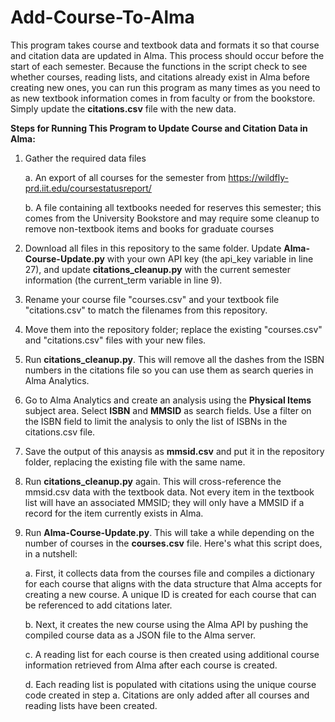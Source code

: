 # Add-Course-To-Alma

This program takes course and textbook data and formats it so that course and citation data are updated in Alma.
This process should occur before the start of each semester. Because the functions in the script check to see whether courses, reading lists, and citations already exist in Alma before creating new ones, you can run this program as many times as you need to as new textbook information comes in from faculty or from the bookstore. Simply update the **citations.csv** file with the new data.


**Steps for Running This Program to Update Course and Citation Data in Alma:**

1. Gather the required data files
   
   a. An export of all courses for the semester from https://wildfly-prd.iit.edu/coursestatusreport/
  
   b. A file containing all textbooks needed for reserves this semester; this comes from the University Bookstore and may require some cleanup to remove non-textbook items and books for graduate courses

2. Download all files in this repository to the same folder. Update **Alma-Course-Update.py** with your own API key (the api_key variable in line 27), and update **citations_cleanup.py** with the current semester information (the current_term variable in line 9).
   
3. Rename your course file "courses.csv" and your textbook file "citations.csv" to match the filenames from this repository.
   
4. Move them into the repository folder; replace the existing "courses.csv" and "citations.csv" files with your new files.
   
5. Run **citations_cleanup.py**. This will remove all the dashes from the ISBN numbers in the citations file so you can use them as search queries in Alma Analytics.
   
6. Go to Alma Analytics and create an analysis using the **Physical Items** subject area. Select **ISBN** and **MMSID** as search fields. Use a filter on the ISBN field to limit the analysis to only the list of ISBNs in the citations.csv file.
   
7. Save the output of this anaysis as **mmsid.csv** and put it in the repository folder, replacing the existing file with the same name.
    
8. Run **citations_cleanup.py** again. This will cross-reference the mmsid.csv data with the textbook data. Not every item in the textbook list will have an associated MMSID; they will only have a MMSID if a record for the item currently exists in Alma.
    
9. Run **Alma-Course-Update.py**. This will take a while depending on the number of courses in the **courses.csv** file. Here's what this script does, in a nutshell:
    
   a. First, it collects data from the courses file and compiles a dictionary for each course that aligns with the data structure that Alma accepts for creating a new course. A unique ID is created for each course that can be referenced to add citations later.

   b. Next, it creates the new course using the Alma API by pushing the compiled course data as a JSON file to the Alma server.

   c. A reading list for each course is then created using additional course information retrieved from Alma after each course is created.

   d. Each reading list is populated with citations using the unique course code created in step a. Citations are only added after all courses and reading lists have been created.
   
